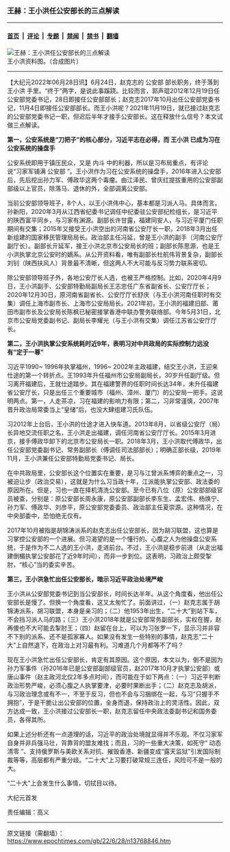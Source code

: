 ### 王赫：王小洪任公安部长的三点解读

---

#### [首页](../../../..?n13768846) &nbsp;|&nbsp; [评论](../../../../../epoch-comment?n13768846) &nbsp;|&nbsp; [专题](../../../../../epoch-special?n13768846) &nbsp;|&nbsp; [禁闻](../../../../../epoch-news?n13768846) &nbsp;|&nbsp; [禁书](../../../../../books?n13768846) &nbsp;|&nbsp; [翻墙](https://github.com/gfw-breaker/nogfw/blob/master/README.md?n13768846)


<div><img alt="王赫：王小洪任公安部长的三点解读" class="attachment-djy_600_400 size-djy_600_400 wp-post-image" src="https://i.epochtimes.com/assets/uploads/2022/06/id13769099-8315bb39c24e88de5bc0ecfb6d1751e1-800x450--600x400.jpeg"/>
<div class="caption">
 王小洪资料图。（合成图片）
</div></div><hr/><div class="post_content" id="artbody" itemprop="articleBody">
 <!-- article content begin -->
 <p>
  【大纪元2022年06月28日讯】6月24日，赵克志的
  <ok href="https://www.epochtimes.com/gb/tag/%E5%85%AC%E5%AE%89%E9%83%A8.html">
   公安部
  </ok>
  部长职务，终于落到
  <ok href="https://www.epochtimes.com/gb/tag/%E7%8E%8B%E5%B0%8F%E6%B4%AA.html">
   王小洪
  </ok>
  手里。“终于”两字，是说此事蹊跷。比较而言，郭声琨2012年12月19日任公安部党委书记，28日即接任公安部部长；赵克志2017年10月出任公安部党委书记，11月4日即接任公安部部长。而王小洪呢？2021年11月19日，就已接过赵克志的公安部党委书记一职，但迟后半年才接手公安部长。这在释放什么信号？本文试做三点解读。
 </p>
 <p>
  <strong>
   第一，公安系统是“刀把子”的核心部分，习近平志在必得，而
   <ok href="https://www.epochtimes.com/gb/tag/%E7%8E%8B%E5%B0%8F%E6%B4%AA.html">
    王小洪
   </ok>
   已成为习在公安系统的操盘手
  </strong>
 </p>
 <p>
  公安系统即用于镇压民众，又是
  <ok href="https://www.epochtimes.com/gb/tag/%E5%86%85%E6%96%97.html">
   内斗
  </ok>
  中的利器，所以是习布局重点，有评论说“习家军铺满
  <ok href="https://www.epochtimes.com/gb/tag/%E5%85%AC%E5%AE%89%E9%83%A8.html">
   公安部
  </ok>
  ”。王小洪作为习在公安系统的操盘手，2016年进入公安部后，先后挖出孙力军、傅政华这两个毒瘤。由江泽民、曾庆红提拔重用的公安部副部级以上官员，除落马、退休的外，全部调离公安部。
 </p>
 <p>
  当前公安部领导班子，8个人，以王小洪伟中心，基本都是习派人马。具体而言。孙新阳，2020年3月从江西省纪委书记调任中纪委驻公安部纪检组长，是习近平的陕西富平同乡，与习家有渊源。副部长许甘露，福建同安人，与习近平厦门任职期间有交集；2015年又接受王小洪空出的河南省公安厅长一职，2018年3月出任新组建的国家移民管理局局长。政治部主任冯延，曾是王小洪的副手（河南公安厅副厅长）。副部长亓延军，接王小洪北京市公安局长的班；副部长陈思源，也是王小洪执掌北京公安时的嫡系。从公开资料看，唯有副部长杜航伟背景复杂，副部长刘钊（陕西扶风人）背景最不清晰，但这两人不大可能与反习势力联系密切。
 </p>
 <p>
  除公安部领导班子外，各地公安厅长人选，也被王严格控制。比如，2020年4月9日，王小洪副手、公安部特勤局副局长王志忠任广东省副省长、公安厅厅长；2020年12月30日，原河南省副省长、公安厅厅长舒庆（与王小洪河南任职时有交集）调任上海市副市长、上海市公安局局长。2021年初，王小洪的福建旧部、莆田市副市长及公安局长陈枫已秘密接掌香港中联办警务联络部。今年5月31日，北京市公安局党委副书记、副局长李耀光（与王小洪有交集）调任江苏省公安厅厅长。
 </p>
 <p>
  <strong>
   第二，王小洪执掌公安系统耗时近9年，表明习对中共政局的实际控制力远没有“定于一尊”
  </strong>
 </p>
 <p>
  习近平1990~ 1996年执掌福州，1996~ 2002年主政福建，结交王小洪，王迎来仕途的第一个转折点。王1993年升任福州市公安局副局长，30岁升任副厅级。但习离开福建后，王就仕途踏步。其在福建警界的任职时间长达34年，未升任福建省公安厅长，只是出任三个重要城市（福州、漳州、厦门）的公安局一把手。这说明两点。第一，人走茶凉，习在福建的影响力有限；第二，习非常谨慎，2007年晋升政治局常委当上“皇储”后，也没大肆组建习氏队伍。
 </p>
 <p>
  习2012年上台后，王小洪的仕途才进入快车道。2013年8月，以省级公安厅（局）长异地交流任职之名，王小洪走出福建，调任河南省公安厅厅长。2015年3月进京，接手傅政华卸下的北京市公安局长一职。2018年3月，王小洪取代傅政华，出任公安部党委副书记、常务副部长（傅调任司法部部长）；明确正部长级，2019年11月，王小洪兼任公安部特勤局党委书记、局长。
 </p>
 <p>
  在中共政局里，公安部长这个位置实在重要，是习与江曾派系博弈的重点之一，习被迫让步（政治交易），这就是为什么习当政十年，江派能执掌公安部、政法委的原因所在。但是，习也一直在择机清洗公安部。至今已有八位（原）公安部部级官员被查，分别是：原公安部长周永康，原公安部副部长李东生、孟宏伟、杨焕宁、孙力军、傅政华、刘彦平，原公安部党委委员、政治部主任夏崇源。这种情况，在中央部委中，恐怕绝无仅有。
 </p>
 <p>
  2017年10月被指是胡锦涛派系的赵克志出任公安部长，因为胡习联盟，这也算是习掌控公安部的一个进展。但习渴望的是一个懂行的、心腹之人为他操盘公安系统，于是作为不二人选的王小洪，走进前台。不过，王小洪是稳步前进（从走出福建倒楣执掌公安部花了近9年时间），而非一步到位。这表明，习政治上颇受掣肘，“核心”当的委实辛苦。
 </p>
 <p>
  <strong>
   第三，王小洪急忙出任公安部长，暗示习近平政治处境严峻
  </strong>
 </p>
 <p>
  王小洪从公安部党委书记到当公安部长，时间长达半年。从这个角度看，他出任公安部长是慢了。但换一个角度看，这又太匆忙了。前面讲过，（一）赵克志属于胡锦涛派系，胡习联盟，本身是亲习的；（二）他1953年出生，“二十大”到站下车，不会挡习派人马的路；（三）王小洪2018年就是公安部常务副部长，实权在握，赵再傻也不大可能去掣肘王；（四）赵留在台上，可以为习张罗一下，显示习并非容不下别的派系、还不是孤家寡人。如果没有发生一些特别的事情，赵克志“二十大”上自然退下，在政治上对习最有利。习难道几个月都等不了吗？
 </p>
 <p>
  现在王小洪急忙出任公安部长，肯定有其原因。这个原因，本文以为，倒不是因为孙力军事件（孙2016年已是公安部副部级官员，赵2017年10月才执掌公安部）或唐山事件（赵主政河北仅2年多点时间），而可能在于如下两点：（一）习近平判断政治形势严峻，必须心腹之人执掌要津，必要时果断出手；（二）赵克志及胡派，与习政治理念或有不一，不至于反习，但也不会与习捆绑在一起，与习“只握手不拥抱”，于是干脆让出公安部的位置，全身而退，保持政治上的灵活性。因此，双方达成一致，王小洪接过公安部长一职，赵克志留任中央政法委副书记和国务委员，各得其所。
 </p>
 <p>
  如果上述分析还有一点道理的话，习近平的政治处境就显得并不乐观。不仅习家军自身并非兵强马壮，背靠背的盟友难找；而且，习的一些重大决策，如死守“
  <ok href="https://www.epochtimes.com/gb/tag/%E5%8A%A8%E6%80%81%E6%B8%85%E9%9B%B6.html">
   动态清零
  </ok>
  ”、支持俄罗斯与美欧关系对抗、摧毁香港、新疆变成“露天监狱”引发国际制裁等等，高层都有严重分歧。“二十大”上习要打破常规三连任，风险可不是一般的大。
 </p>
 <p>
  “二十大”上会发生什么事情，切拭目以待。
 </p>
 <p>
  大纪元首发
 </p>
 <p>
  责任编辑：高义
 </p>
 <!-- article content end -->
 <div id="below_article_ad">
 </div>
</div>


---

原文链接（需翻墙）：https://www.epochtimes.com/gb/22/6/28/n13768846.htm
